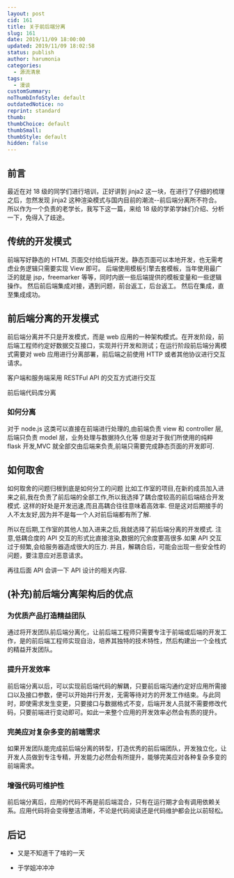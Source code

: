 ```yaml
---
layout: post
cid: 161
title: 关于前后端分离
slug: 161
date: 2019/11/09 18:00:00
updated: 2019/11/09 18:02:58
status: publish
author: harumonia
categories:
  - 源流清泉
tags:
  - 漫谈
customSummary:
noThumbInfoStyle: default
outdatedNotice: no
reprint: standard
thumb:
thumbChoice: default
thumbSmall:
thumbStyle: default
hidden: false
---
```


## 前言

最近在对 18 级的同学们进行培训，正好讲到 jinja2 这一块，在进行了仔细的梳理之后，忽然发现 jinja2 这种渲染模式与国内目前的潮流--前后端分离所不符合。
所以作为一个负责的老学长，我写下这一篇，来给 18 级的学弟学妹们介绍、分析一下，免得入了歧途。

## 传统的开发模式

前端写好静态的 HTML 页面交付给后端开发。静态页面可以本地开发，也无需考虑业务逻辑只需要实现 View 即可。
后端使用模板引擎去套模板，当年使用最广泛的就是 jsp，freemarker 等等，同时内嵌一些后端提供的模板变量和一些逻辑操作。
然后前后端集成对接，遇到问题，前台返工，后台返工。
然后在集成，直至集成成功。

## 前后端分离的开发模式

前后端分离并不只是开发模式，而是 web 应用的一种架构模式。在开发阶段，前后端工程师约定好数据交互接口，实现并行开发和测试；在运行阶段前后端分离模式需要对 web 应用进行分离部署，前后端之前使用 HTTP 或者其他协议进行交互请求。

客户端和服务端采用 RESTFul API 的交互方式进行交互

前后端代码库分离

### 如何分离

对于 node.js 这类可以直接在前端进行处理的,由前端负责 view 和 controller 层,后端只负责 model 层，业务处理与数据持久化等
但是对于我们所使用的纯粹 flask 开发,MVC 就全部交由后端来负责,前端只需要完成静态页面的开发即可.

## 如何取舍

如何取舍的问题归根到底是如何分工的问题
比如工作室的项目,在新的成员加入进来之前,我在负责了前后端的全部工作,所以我选择了耦合度较高的前后端结合开发模式.
这样的好处是开发迅速,而且高耦合往往意味着高效率.
但是这对后期接手的人不太友好,因为并不是每一个人对前后端都有所了解.

所以在后期,工作室的其他人加入进来之后,我就选择了前后端分离的开发模式.
注意,低耦合度的 API 交互的形式比直接渲染,数据的冗余度要高很多.如果 API 交互过于频繁,会给服务器造成很大的压力.
并且，解耦合后，可能会出现一些安全性的问题，要注意应对恶意请求。

再往后面 API 会讲一下 API 设计的相关内容.

## (补充)前后端分离架构后的优点

### 为优质产品打造精益团队

通过将开发团队前后端分离化，让前后端工程师只需要专注于前端或后端的开发工作，是的前后端工程师实现自治，培养其独特的技术特性，然后构建出一个全栈式的精益开发团队。

### 提升开发效率

前后端分离以后，可以实现前后端代码的解耦，只要前后端沟通约定好应用所需接口以及接口参数，便可以开始并行开发，无需等待对方的开发工作结束。与此同时，即使需求发生变更，只要接口与数据格式不变，后端开发人员就不需要修改代码，只要前端进行变动即可。如此一来整个应用的开发效率必然会有质的提升。

### 完美应对复杂多变的前端需求

如果开发团队能完成前后端分离的转型，打造优秀的前后端团队，开发独立化，让开发人员做到专注专精，开发能力必然会有所提升，能够完美应对各种复杂多变的前端需求。

### 增强代码可维护性

前后端分离后，应用的代码不再是前后端混合，只有在运行期才会有调用依赖关系。应用代码将会变得整洁清晰，不论是代码阅读还是代码维护都会比以前轻松。

## 后记

- 又是不知道干了啥的一天

- 于学姐冲冲冲
